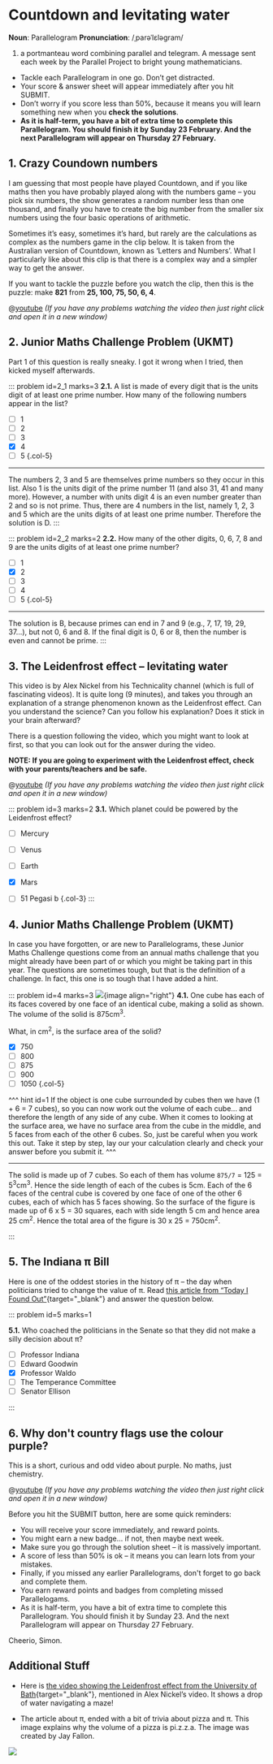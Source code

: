 # Countdown and levitating water

<div class="dictionary">

__Noun__: Parallelogram
__Pronunciation__: /ˌparəˈlɛləɡram/

1. a portmanteau word combining parallel and telegram. A message sent each
week by the Parallel Project to bright young mathematicians.

</div>

*	Tackle each Parallelogram in one go. Don’t get distracted.
*	Your score & answer sheet will appear immediately after you hit SUBMIT.
*	Don’t worry if you score less than 50%, because it means you will learn something new when you __check the solutions__.
* __As it is half-term, you have a bit of extra time to complete this Parallelogram. You should finish it by Sunday 23 February. And the next Parallelogram will appear on Thursday 27 February.__


## 1.	Crazy Coundown numbers

I am guessing that most people have played Countdown, and if you like maths then you have probably played along with the numbers game – you pick six numbers, the show generates a random number less than one thousand, and finally you have to create the big number from the smaller six numbers using the four basic operations of arithmetic.

Sometimes it’s easy, sometimes it’s hard, but rarely are the calculations as complex as the numbers game in the clip below. It is taken from the Australian version of Countdown, known as ‘Letters and Numbers’. What I particularly like about this clip is that there is a complex way and a simpler way to get the answer.

If you want to tackle the puzzle before you watch the clip, then this is the puzzle: make __821__ from __25, 100, 75, 50, 6, 4__.

@[youtube](sKdM82SELsU?end=193&rel=0) _(If you have any problems watching the video then just right click and open it in a new window)_


## 2. Junior Maths Challenge Problem (UKMT)
<!--- 2011 (19) --->

Part 1 of this question is really sneaky. I got it wrong when I tried, then kicked myself afterwards.

::: problem id=2_1 marks=3
__2.1.__ A list is made of every digit that is the units digit of at least one prime number. How many of the following numbers appear in the list?

* [ ] 1  
* [ ] 2  
* [ ] 3  
* [x] 4  
* [ ] 5
{.col-5}

---

The numbers 2, 3 and 5 are themselves prime numbers so they occur in this list. Also 1 is the units digit of the prime number 11 (and also 31, 41 and many more). However, a number with units digit 4 is an even number greater than 2 and so is not prime. Thus, there are 4 numbers in the list, namely 1, 2, 3 and 5 which are the units digits of at least one prime number. Therefore the solution is D.
:::

::: problem id=2_2 marks=2
__2.2.__ How many of the other digits, 0, 6, 7, 8 and 9 are the units digits of at least one prime number?

* [ ] 1  
* [x] 2  
* [ ] 3  
* [ ] 4  
* [ ] 5
{.col-5}

---

The solution is B, because primes can end in 7 and 9 (e.g., 7, 17, 19, 29, 37…), but not 0, 6 and 8. If the final digit is 0, 6 or 8, then the number is even and cannot be prime.
:::


## 3. The Leidenfrost effect – levitating water

This video is by Alex Nickel from his Technicality channel (which is full of fascinating videos). It is quite long (9 minutes), and takes you through an explanation of a strange phenomenon known as the Leidenfrost effect. Can you understand the science? Can you follow his explanation? Does it stick in your brain afterward?

There is a question following the video, which you might want to look at first, so that you can look out for the answer during the video.

__NOTE: If you are going to experiment with the Leidenfrost effect, check with your parents/teachers and be safe.__

@[youtube](PoaVetzlZNE?end=494&rel=0) _(If you have any problems watching the video then just right click and open it in a new window)_

::: problem id=3 marks=2
__3.1.__ Which planet could be powered by the Leidenfrost effect?

* [ ] Mercury
* [ ] Venus
* [ ] Earth
* [x] Mars
* [ ] 51 Pegasi b
{.col-3}
:::


## 4. Junior Maths Challenge Problem (UKMT)
<!--- 2011 (20) --->

In case you have forgotten, or are new to Parallelograms, these Junior Maths Challenge questions come from an annual maths challenge that you might already have been part of or which you might be taking part in this year. The questions are sometimes tough, but that is the definition of a challenge. In fact, this one is so tough that I have added a hint.

::: problem id=4 marks=3
![](/resources/8-19-countdown-levitating-water/4-cubes.png){image align="right"}
__4.1.__ One cube has each of its faces covered by one face of an identical cube, making a solid as shown. The volume of the solid is 875cm<sup>3</sup>.

What, in cm<sup>2</sup>, is the surface area of the solid?

* [x] 750
* [ ] 800
* [ ] 875
* [ ] 900
* [ ] 1050
{.col-5}

^^^ hint id=1
If the object is one cube surrounded by cubes then we have (1 + 6 = 7 cubes), so you can now work out the volume of each cube... and therefore the length of any side of any cube. When it comes to looking at the surface area, we have no surface area from the cube in the middle, and 5 faces from each of the other 6 cubes. So, just be careful when you work this out. Take it step by step, lay our your calculation clearly and check your answer before you submit it.
^^^

---

The solid is made up of 7 cubes. So each of them has volume `875/7` = 125 = 5<sup>3</sup>cm<sup>3</sup>. Hence the side length of each of the cubes is 5cm. Each of the 6 faces of the central cube is covered by one face of one of the other 6 cubes, each of which has 5 faces showing. So the surface of the
figure is made up of 6 x 5 = 30 squares, each with side length 5 cm and hence area 25 cm<sup>2</sup>. Hence the total area of the figure is 30 x 25 = 750cm<sup>2</sup>.

:::

## 5. The Indiana π Bill

Here is one of the oddest stories in the history of π – the day when politicians tried to change the value of π. Read [this article from “Today I Found Out”](http://www.todayifoundout.com/index.php/2015/11/time-pi-almost-changed-3-2-4/){target="_blank"} and answer the question below.

::: problem id=5 marks=1

__5.1.__ Who coached the politicians in the Senate so that they did not make a silly decision about π?

* [ ] Professor Indiana
* [ ] Edward Goodwin
* [x] Professor Waldo
* [ ] The Temperance Committee
* [ ] Senator Ellison

:::


## 6. Why don't country flags use the colour purple?

This is a short, curious and odd video about purple. No maths, just chemistry.

@[youtube](CYB-pmNs4VQ?rel=0) _(If you have any problems watching the video then just right click and open it in a new window)_



Before you hit the SUBMIT button, here are some quick reminders:

*	You will receive your score immediately, and reward points.
*	You might earn a new badge… if not, then maybe next week.
*	Make sure you go through the solution sheet – it is massively important.
*	A score of less than 50% is ok – it means you can learn lots from your mistakes.
*	Finally, if you missed any earlier Parallelograms, don't forget to go back and complete them.
*	You earn reward points and badges from completing missed Parallelogams.
*	As it is half-term, you have a bit of extra time to complete this Parallelogram. You should finish it by Sunday 23. And the next Parallelogram will appear on Thursday 27 February.

Cheerio,
Simon.


## Additional Stuff

* Here is [the video showing the Leidenfrost effect from the University of Bath](https://www.youtube.com/watch?v=w0lMJcAfzU4){target="_blank"}, mentioned in Alex Nickel’s video. It shows a drop of water navigating a maze!

* The article about π, ended with a bit of trivia about pizza and π. This image explains why the volume of a pizza is pi.z.z.a. The image was created by Jay Fallon.

![](/resources/8-19-countdown-levitating-water/ad-pizza.png)
